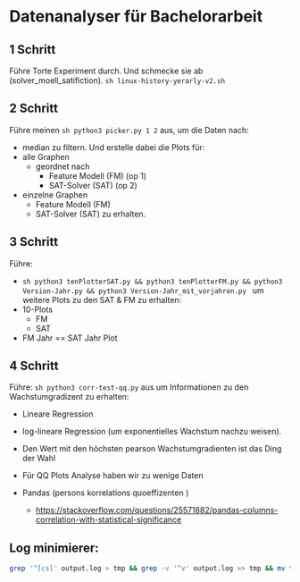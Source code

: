 # Datenanalyser für Bachelorarbeit

## 1 Schritt

Führe Torte Experiment durch.
Und schmecke sie ab (solver_moell_satifiction).
```sh linux-history-yerarly-v2.sh ```

## 2 Schritt

Führe meinen ```sh python3 picker.py 1 2``` aus, um die Daten nach:
- median
zu filtern.
Und erstelle dabei die Plots für:
- alle Graphen
    - geordnet nach
        - Feature Modell (FM) (op 1)
        - SAT-Solver (SAT) (op 2)
- einzelne Graphen
    - Feature Modell (FM)
    - SAT-Solver (SAT)
zu erhalten.

## 3 Schritt

Führe: 
- ```sh python3 tenPlotterSAT.py && python3 tenPlotterFM.py && python3 Version-Jahr.py && python3 Version-Jahr_mit_vorjahren.py ```
um weitere Plots zu den SAT & FM zu erhalten:
- 10-Plots 
    - FM
    - SAT
- FM Jahr == SAT Jahr Plot


## 4 Schritt

Führe: 
```sh python3 corr-test-qq.py``` 
aus um Informationen zu den Wachstumgradizent zu erhalten:
- Lineare Regression
- log-lineare Regression (um exponentielles Wachstum nachzu weisen).
- Den Wert mit den höchsten pearson Wachstumgradienten ist das Ding der Wahl
- Für QQ Plots Analyse haben wir zu wenige Daten


- Pandas (persons korrelations quoeffizenten )
  - https://stackoverflow.com/questions/25571882/pandas-columns-correlation-with-statistical-significance


## Log minimierer:

```sh
grep '^[cs]' output.log > tmp && grep -v '^v' output.log >> tmp && mv tmp output.min.log

```

